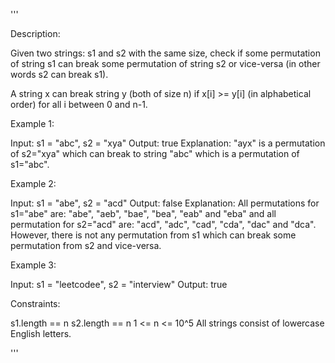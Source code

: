 '''

Description:

Given two strings: s1 and s2 with the same size, check if some permutation of string s1 can break some permutation of string s2 or vice-versa (in other words s2 can break s1).

A string x can break string y (both of size n) if x[i] >= y[i] (in alphabetical order) for all i between 0 and n-1.

 

Example 1:

Input: s1 = "abc", s2 = "xya"
Output: true
Explanation: "ayx" is a permutation of s2="xya" which can break to string "abc" which is a permutation of s1="abc".



Example 2:

Input: s1 = "abe", s2 = "acd"
Output: false 
Explanation: All permutations for s1="abe" are: "abe", "aeb", "bae", "bea", "eab" and "eba" and all permutation for s2="acd" are: "acd", "adc", "cad", "cda", "dac" and "dca". However, there is not any permutation from s1 which can break some permutation from s2 and vice-versa.



Example 3:

Input: s1 = "leetcodee", s2 = "interview"
Output: true
 

Constraints:

s1.length == n
s2.length == n
1 <= n <= 10^5
All strings consist of lowercase English letters.

'''